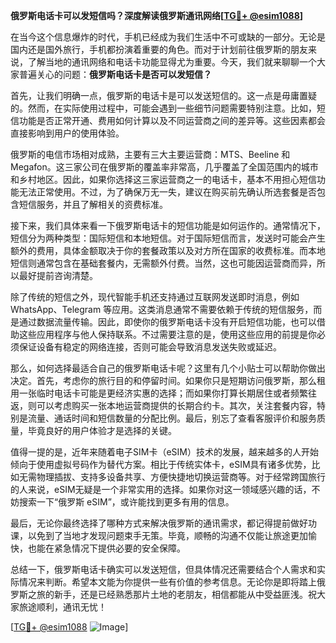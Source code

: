 **俄罗斯电话卡可以发短信吗？深度解读俄罗斯通讯网络[[TG💪+ @esim1088](https://t.me/s/esim1088)]**

在当今这个信息爆炸的时代，手机已经成为我们生活中不可或缺的一部分。无论是国内还是国外旅行，手机都扮演着重要的角色。而对于计划前往俄罗斯的朋友来说，了解当地的通讯网络和电话卡功能显得尤为重要。今天，我们就来聊聊一个大家普遍关心的问题：**俄罗斯电话卡是否可以发短信？**

首先，让我们明确一点，俄罗斯的电话卡是可以发送短信的。这一点是毋庸置疑的。然而，在实际使用过程中，可能会遇到一些细节问题需要特别注意。比如，短信功能是否正常开通、费用如何计算以及不同运营商之间的差异等。这些因素都会直接影响到用户的使用体验。

俄罗斯的电信市场相对成熟，主要有三大主要运营商：MTS、Beeline 和 Megafon。这三家公司在俄罗斯的覆盖率非常高，几乎覆盖了全国范围内的城市和乡村地区。因此，如果你选择这三家运营商之一的电话卡，基本不用担心短信功能无法正常使用。不过，为了确保万无一失，建议在购买前先确认所选套餐是否包含短信服务，并且了解相关的资费标准。

接下来，我们具体来看一下俄罗斯电话卡的短信功能是如何运作的。通常情况下，短信分为两种类型：国际短信和本地短信。对于国际短信而言，发送时可能会产生额外的费用，具体金额取决于你的套餐政策以及对方所在国家的收费标准。而本地短信则通常包含在基础套餐内，无需额外付费。当然，这也可能因运营商而异，所以最好提前咨询清楚。

除了传统的短信之外，现代智能手机还支持通过互联网发送即时消息，例如 WhatsApp、Telegram 等应用。这类消息通常不需要依赖于传统的短信服务，而是通过数据流量传输。因此，即使你的俄罗斯电话卡没有开启短信功能，也可以借助这些应用程序与他人保持联系。不过需要注意的是，使用这些应用的前提是你必须保证设备有稳定的网络连接，否则可能会导致消息发送失败或延迟。

那么，如何选择最适合自己的俄罗斯电话卡呢？这里有几个小贴士可以帮助你做出决定。首先，考虑你的旅行目的和停留时间。如果你只是短期访问俄罗斯，那么租用一张临时电话卡可能是更经济实惠的选择；而如果你打算长期居住或者频繁往返，则可以考虑购买一张本地运营商提供的长期合约卡。其次，关注套餐内容，特别是流量、通话时间和短信数量的分配比例。最后，别忘了查看客服评价和服务质量，毕竟良好的用户体验才是选择的关键。

值得一提的是，近年来随着电子SIM卡（eSIM）技术的发展，越来越多的人开始倾向于使用虚拟号码作为替代方案。相比于传统实体卡，eSIM具有诸多优势，比如无需物理插拔、支持多设备共享、方便快捷地切换运营商等。对于经常跨国旅行的人来说，eSIM无疑是一个非常实用的选择。如果你对这一领域感兴趣的话，不妨搜索一下“俄罗斯 eSIM”，或许能找到更多有用的信息。

最后，无论你最终选择了哪种方式来解决俄罗斯的通讯需求，都记得提前做好功课，以免到了当地才发现问题束手无策。毕竟，顺畅的沟通不仅能让旅途更加愉快，也能在紧急情况下提供必要的安全保障。

总结一下，俄罗斯电话卡确实可以发送短信，但具体情况还需要结合个人需求和实际情况来判断。希望本文能为你提供一些有价值的参考信息。无论你是即将踏上俄罗斯之旅的新手，还是已经熟悉那片土地的老朋友，相信都能从中受益匪浅。祝大家旅途顺利，通讯无忧！

[[TG💪+ @esim1088](https://t.me/s/esim1088) ![Image](https://i.postimg.cc/4NQfJmqS/Snipaste-2025-05-13-00-14-12.png)]